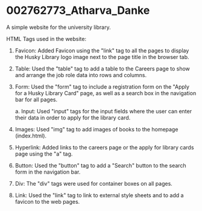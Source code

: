 # 002762773_Atharva_Danke

A simple website for the university library.

HTML Tags used in the website:

1. Favicon: Added Favicon using the "link" tag to all the pages to display the Husky Library logo image next to the page title in the browser tab.

2. Table: Used the "table" tag to add a table to the Careers page to show and arrange the job role data into rows and columns.

3. Form: Used the "form" tag to include a registration form on the "Apply for a Husky Library Card" page, as well as a search box in the navigation bar for all pages.

   a. Input: Used "input" tags for the input fields where the user can enter their data in order to apply for the library card.

4. Images: Used "img" tag to add images of books to the homepage (index.html).

5. Hyperlink: Added links to the careers page or the apply for library cards page using the "a" tag.

6. Button: Used the "button" tag to add a "Search" button to the search form in the navigation bar.

7. Div: The "div" tags were used for container boxes on all pages.

8. Link: Used the "link" tag to link to external style sheets and to add a favicon to the web pages.
